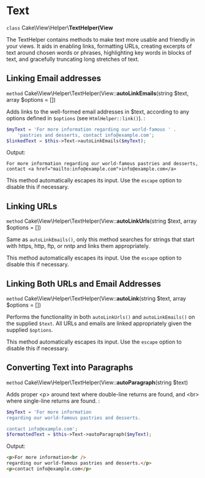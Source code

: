 # Text

`class` Cake\\View\\Helper\\**TextHelper(View**

The TextHelper contains methods to make text more usable and
friendly in your views. It aids in enabling links, formatting URLs,
creating excerpts of text around chosen words or phrases,
highlighting key words in blocks of text, and gracefully
truncating long stretches of text.

## Linking Email addresses

`method` Cake\\View\\Helper\\TextHelper(View::**autoLinkEmails**(string $text, array $options = [])

Adds links to the well-formed email addresses in \$text, according
to any options defined in `$options` (see
`HtmlHelper::link()`). :

``` php
$myText = 'For more information regarding our world-famous ' .
    'pastries and desserts, contact info@example.com';
$linkedText = $this->Text->autoLinkEmails($myText);
```

Output:

    For more information regarding our world-famous pastries and desserts,
    contact <a href="mailto:info@example.com">info@example.com</a>

This method automatically escapes its input. Use the `escape`
option to disable this if necessary.

## Linking URLs

`method` Cake\\View\\Helper\\TextHelper(View::**autoLinkUrls**(string $text, array $options = [])

Same as `autoLinkEmails()`, only this method searches for
strings that start with https, http, ftp, or nntp and links them
appropriately.

This method automatically escapes its input. Use the `escape`
option to disable this if necessary.

## Linking Both URLs and Email Addresses

`method` Cake\\View\\Helper\\TextHelper(View::**autoLink**(string $text, array $options = [])

Performs the functionality in both `autoLinkUrls()` and
`autoLinkEmails()` on the supplied `$text`. All URLs and emails
are linked appropriately given the supplied `$options`.

This method automatically escapes its input. Use the `escape`
option to disable this if necessary.

## Converting Text into Paragraphs

`method` Cake\\View\\Helper\\TextHelper(View::**autoParagraph**(string $text)

Adds proper \<p\> around text where double-line returns are found, and \<br\> where
single-line returns are found. :

``` php
$myText = 'For more information
regarding our world-famous pastries and desserts.

contact info@example.com';
$formattedText = $this->Text->autoParagraph($myText);
```

Output:

``` html
<p>For more information<br />
regarding our world-famous pastries and desserts.</p>
<p>contact info@example.com</p>
```

